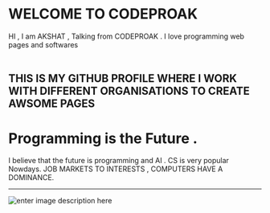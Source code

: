 # WELCOME TO CODEPROAK

<p> HI , I am AKSHAT , Talking from CODEPROAK . I love programming web pages  and softwares
<br>
<br>
<h2> THIS IS MY GITHUB PROFILE WHERE I WORK WITH DIFFERENT ORGANISATIONS TO CREATE AWSOME PAGES</h2>

# Programming is the Future .
I believe that the future is programming and AI . CS is very popular Nowdays.
JOB MARKETS TO INTERESTS , COMPUTERS HAVE A DOMINANCE.


<hr>

![enter image description here](https://th.bing.com/th/id/R.adbac78231c9a2ff5c21aaa32dd4e1e4?rik=jWTUkOKwKIk7jg&riu=http://lofrev.net/wp-content/photos/2017/05/php_emblem.png&ehk=gbX0plW/bqAeSR4cWmkL44R%2bUWxCpG3CL%2b2V4KHQlpQ=&risl=&pid=ImgRaw&r=0)


